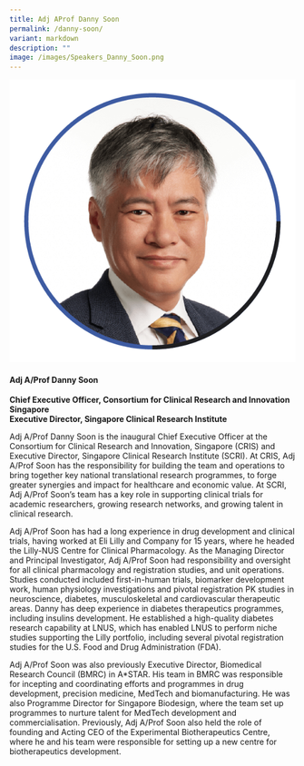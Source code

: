```yaml
---
title: Adj AProf Danny Soon
permalink: /danny-soon/
variant: markdown
description: ""
image: /images/Speakers_Danny_Soon.png
---
```

<div class="row">
<div class="col is-3">
<img src="/images/Speakers_Danny_Soon.png">
</div>
<div class="col is-9 speaker-details">
	<h4><b>Adj A/Prof Danny Soon</b></h4>
<b>Chief Executive Officer, Consortium for Clinical Research and Innovation Singapore<br>
Executive Director, Singapore Clinical Research Institute</b>
	
<p>Adj A/Prof Danny Soon is the inaugural Chief Executive Officer at the Consortium for Clinical Research and Innovation, Singapore (CRIS) and Executive Director, Singapore Clinical Research Institute (SCRI). At CRIS, Adj A/Prof Soon has the responsibility for building the team and operations to bring together key national translational research programmes, to forge greater synergies and impact for healthcare and economic value. At SCRI, Adj A/Prof Soon’s team has a key role in supporting clinical trials for academic researchers, growing research networks, and growing talent in clinical research.</p>

<p>Adj A/Prof Soon has had a long experience in drug development and clinical trials, having worked at Eli Lilly and Company for 15 years, where he headed the Lilly-NUS Centre for Clinical Pharmacology. As the Managing Director and Principal Investigator, Adj A/Prof Soon had responsibility and oversight for all clinical pharmacology and registration studies, and unit operations. Studies conducted included first-in-human trials, biomarker development work, human physiology investigations and pivotal registration PK studies in neuroscience, diabetes, musculoskeletal and cardiovascular therapeutic areas. Danny has deep experience in diabetes therapeutics programmes, including insulins development. He established a high-quality diabetes research capability at LNUS, which has enabled LNUS to perform niche studies supporting the Lilly portfolio, including several pivotal registration studies for the U.S. Food and Drug Administration (FDA).</p>

<p>Adj A/Prof Soon was also previously Executive Director, Biomedical Research Council (BMRC) in A*STAR. His team in BMRC was responsible for incepting and coordinating efforts and programmes in drug development, precision medicine, MedTech and biomanufacturing. He was also Programme Director for Singapore Biodesign, where the team set up programmes to nurture talent for MedTech development and commercialisation. Previously, Adj A/Prof Soon also held the role of founding and Acting CEO of the Experimental Biotherapeutics Centre, where he and his team were responsible for setting up a new centre for biotherapeutics development.
</p>
</div>
</div>